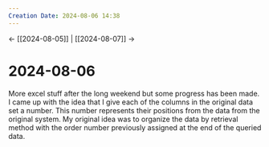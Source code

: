 ```yaml
---
Creation Date: 2024-08-06 14:38
---
```


<- [[2024-08-05]] | [[2024-08-07]]  ->

# 2024-08-06
More excel stuff after the long weekend but some progress has been made. I came up with the idea that I give each of the columns in the original data set a number. This number represents their positions from the data from the original system. My original idea was to organize the data by retrieval method with the order number previously assigned at the end of the queried data.